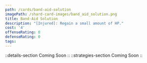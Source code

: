 ```yaml
---
path: /cards/band-aid-solution
imagePath: /shard-card-images/band_aid_solution.png
title: Band-Aid Solution
description: "[Injured]: Regain a small amount of HP."
cost: '4'
offenseRating: 0
defenseRating: 0
tags:
---
```

::details-section
Coming Soon
::
::strategies-section
Coming Soon
::